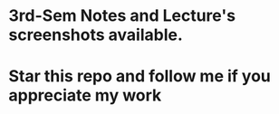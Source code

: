 # 3rd-Sem Notes and Lecture's screenshots available.
# Star this repo and follow me if you appreciate my work
